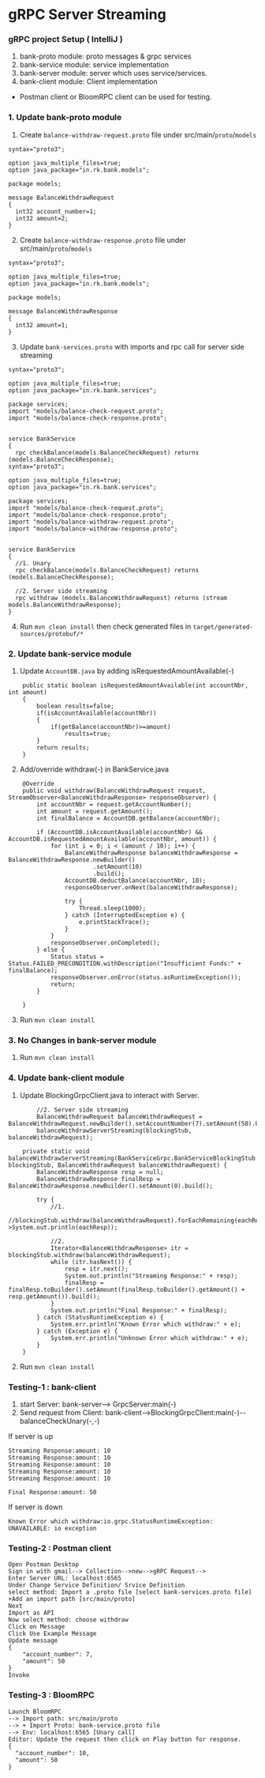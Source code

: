 # gRPC Server Streaming

### gRPC project Setup ( IntelliJ )
1) bank-proto module: proto messages & grpc services
2) bank-service module: service implementation
3) bank-server module: server which uses service/services.
4) bank-client module: Client implementation
- Postman client or BloomRPC client can be used for testing.

### 1. Update bank-proto module
1. Create ```balance-withdraw-request.proto``` file under src/main/```proto```/```models```
```
syntax="proto3";

option java_multiple_files=true;
option java_package="in.rk.bank.models";

package models;

message BalanceWithdrawRequest
{
  int32 account_number=1;
  int32 amount=2;
}
```
2. Create ```balance-withdraw-response.proto``` file under src/main/```proto```/```models```
```
syntax="proto3";

option java_multiple_files=true;
option java_package="in.rk.bank.models";

package models;

message BalanceWithdrawResponse
{
  int32 amount=1;
}
```
3. Update ```bank-services.proto``` with imports and rpc call for server side streaming
```
syntax="proto3";

option java_multiple_files=true;
option java_package="in.rk.bank.services";

package services;
import "models/balance-check-request.proto";
import "models/balance-check-response.proto";


service BankService
{
  rpc checkBalance(models.BalanceCheckRequest) returns (models.BalanceCheckResponse);
syntax="proto3";

option java_multiple_files=true;
option java_package="in.rk.bank.services";

package services;
import "models/balance-check-request.proto";
import "models/balance-check-response.proto";
import "models/balance-withdraw-request.proto";
import "models/balance-withdraw-response.proto";


service BankService
{
  //1. Unary
  rpc checkBalance(models.BalanceCheckRequest) returns (models.BalanceCheckResponse);

  //2. Server side streaming
  rpc withdraw (models.BalanceWithdrawRequest) returns (stream models.BalanceWithdrawResponse);
}
```
4. Run ```mvn clean install``` then check generated files in ```target/generated-sources/protobuf/*``` 

### 2. Update bank-service module
1. Update ```AccountDB.java``` by adding isRequestedAmountAvailable(-)
```
    public static boolean isRequestedAmountAvailable(int accountNbr, int amount)
    {
        boolean results=false;
        if(isAccountAvailable(accountNbr))
        {
            if(getBalance(accountNbr)>=amount)
                results=true;
        }
        return results;
    }
```
2. Add/override withdraw(-) in BankService.java
```
    @Override
    public void withdraw(BalanceWithdrawRequest request, StreamObserver<BalanceWithdrawResponse> responseObserver) {
        int accountNbr = request.getAccountNumber();
        int amount = request.getAmount();
        int finalBalance = AccountDB.getBalance(accountNbr);

        if (AccountDB.isAccountAvailable(accountNbr) && AccountDB.isRequestedAmountAvailable(accountNbr, amount)) {
            for (int i = 0; i < (amount / 10); i++) {
                BalanceWithdrawResponse balanceWithdrawResponse = BalanceWithdrawResponse.newBuilder()
                        .setAmount(10)
                        .build();
                AccountDB.deductBalance(accountNbr, 10);
                responseObserver.onNext(balanceWithdrawResponse);

                try {
                    Thread.sleep(1000);
                } catch (InterruptedException e) {
                    e.printStackTrace();
                }
            }
            responseObserver.onCompleted();
        } else {
            Status status = Status.FAILED_PRECONDITION.withDescription("Insufficient Funds:" + finalBalance);
            responseObserver.onError(status.asRuntimeException());
            return;
        }

    }
```
3. Run ```mvn clean install```

### 3. No Changes in bank-server module
1. Run ```mvn clean install```

### 4. Update bank-client module
1. Update BlockingGrpcClient.java to interact with Server. 
```
        //2. Server side streaming
        BalanceWithdrawRequest balanceWithdrawRequest = BalanceWithdrawRequest.newBuilder().setAccountNumber(7).setAmount(50).build();
        balanceWithdrawServerStreaming(blockingStub, balanceWithdrawRequest);
```

```
    private static void balanceWithdrawServerStreaming(BankServiceGrpc.BankServiceBlockingStub blockingStub, BalanceWithdrawRequest balanceWithdrawRequest) {
        BalanceWithdrawResponse resp = null;
        BalanceWithdrawResponse finalResp = BalanceWithdrawResponse.newBuilder().setAmount(0).build();

        try {
            //1.
            //blockingStub.withdraw(balanceWithdrawRequest).forEachRemaining(eachResp->System.out.println(eachResp));

            //2.
            Iterator<BalanceWithdrawResponse> itr = blockingStub.withdraw(balanceWithdrawRequest);
            while (itr.hasNext()) {
                resp = itr.next();
                System.out.println("Streaming Response:" + resp);
                finalResp = finalResp.toBuilder().setAmount(finalResp.toBuilder().getAmount() + resp.getAmount()).build();
            }
            System.out.println("Final Response:" + finalResp);
        } catch (StatusRuntimeException e) {
            System.err.println("Known Error which withdraw:" + e);
        } catch (Exception e) {
            System.err.println("Unknown Error which withdraw:" + e);
        }
    }
```
2. Run ```mvn clean install```

### Testing-1 : bank-client
1. start Server:  bank-server--> GrpcServer:main(-)
2. Send request from Client: bank-client-->BlockingGrpcClient:main(-)--balanceCheckUnary(-,-)

If server is up
```
Streaming Response:amount: 10
Streaming Response:amount: 10
Streaming Response:amount: 10
Streaming Response:amount: 10
Streaming Response:amount: 10

Final Response:amount: 50
```
If server is down
```
Known Error which withdraw:io.grpc.StatusRuntimeException: UNAVAILABLE: io exception
```
### Testing-2 : Postman client
```
Open Postman Desktop
Sign in with gmail--> Collection-->new-->gRPC Request--> 
Enter Server URL: localhost:6565
Under Change Service Definition/ Srvice Definition
select method: Import a .proto file [select bank-services.proto file]
+Add an import path [src/main/proto]
Next
Import as API
Now select method: choose withdraw
Click on Message
Click Use Example Message
Update message
{
    "account_number": 7,
    "amount": 50
}
Invoke
```
### Testing-3 : BloomRPC
```
Launch BloomRPC
--> Import path: src/main/proto
--> + Import Proto: bank-service.proto file
--> Env: localhost:6565 [Unary call] 
Editor: Update the request then click on Play button for response.
{
  "account_number": 10,
  "amount": 50
}
```


